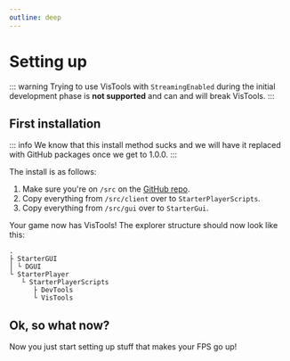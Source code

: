 ```yaml
---
outline: deep
---
```


# Setting up
::: warning
 Trying to use VisTools with `StreamingEnabled` during the initial development phase is **not supported** and can and will break VisTools.
:::
## First installation

::: info
We know that this install method sucks and we will have it replaced with GitHub packages once we get to 1.0.0.
:::

The install is as follows:
1. Make sure you're on `/src` on the [GitHub repo](https://github.com/Opticworks/VisTools/tree/main/src).
2. Copy everything from `/src/client` over to `StarterPlayerScripts`.
3. Copy everything from `/src/gui` over to `StarterGui`.

Your game now has VisTools! The explorer structure should now look like this:

```
. 
├ StarterGUI
│ └ DGUI
└ StarterPlayer
   └ StarterPlayerScripts
      ├ DevTools
      └ VisTools
```

## Ok, so what now?

Now you just start setting up stuff that makes your FPS go up!